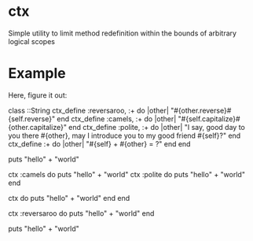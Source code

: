 ctx
===

Simple utility to limit method redefinition within the bounds of arbitrary logical scopes

Example
===

Here, figure it out:

class ::String
  ctx_define :reversaroo, :+ do |other|
    "#{other.reverse}#{self.reverse}"
  end
  ctx_define :camels, :+ do |other|
    "#{self.capitalize}#{other.capitalize}"
  end
  ctx_define :polite, :+ do |other|
    "I say, good day to you there #{other}, may I introduce you to my good friend #{self}?"
  end
  ctx_define :+ do |other|
    "#{self} + #{other} = ?"
  end
end

puts "hello" + "world"

ctx :camels do
  puts "hello" + "world"
  ctx :polite do
    puts "hello" + "world"
  end

  ctx do
    puts "hello" + "world"
  end
end

ctx :reversaroo do
  puts "hello" + "world"
end

puts "hello" + "world"
